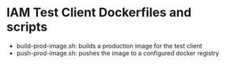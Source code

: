 # IAM Test Client Dockerfiles and scripts

- build-prod-image.sh: builds a production image for the test client
- push-prod-image.sh: pushes the image to a configured docker registry
